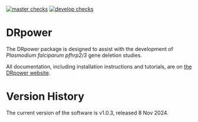 
[![master checks](https://github.com/mrc-ide/DRpower/workflows/checks_master/badge.svg)](https://github.com/mrc-ide/DRpower/actions)
[![develop checks](https://github.com/mrc-ide/DRpower/workflows/checks_develop/badge.svg)](https://github.com/mrc-ide/DRpower/actions)


# DRpower

The DRpower package is designed to assist with the development of *Plasmodium falciparum* *pfhrp2/3* gene deletion studies.

All documentation, including installation instructions and tutorials, are on [the DRpower website](https://mrc-ide.github.io/DRpower/).


# Version History

The current version of the software is v1.0.3, released 8 Nov 2024.
